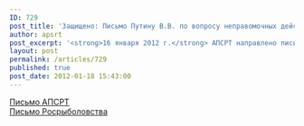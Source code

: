 ```yaml
---
ID: 729
post_title: 'Защищено: Письмо Путину В.В. по вопросу неправомочных действий Росрыболовства'
author: apsrt
post_excerpt: '<strong>16 января 2012 г.</strong> АПСРТ направлено письмо за № 2-03/316 Председателю Правительства РФ В.В. Путину по вопросу неправомочных действий Росрыболовства в отношении предприятий речного транспорта, осуществляющих добычу НСМ из обводненных карьеров.'
layout: post
permalink: /articles/729
published: true
post_date: 2012-01-18 15:43:00
---
```

<a href="http://www.apsrt.ru/docs/2-03-316.doc">Письмо АПСРТ</a><br />
<a href="http://www.apsrt.ru/docs/ryb.mdi">Письмо Росрыболовства</a>